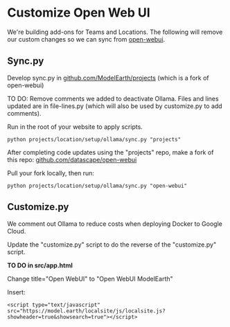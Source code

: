 # Customize Open Web UI

We're building add-ons for Teams and Locations.
The following will remove our custom changes so we can sync from [open-webui](https://github.com/open-webui/open-webui).

## Sync.py

Develop sync.py in [github.com/ModelEarth/projects](https://github.com/ModelEarth/projects) (which is a fork of open-webui)

<!-- TO DO: Change title back to "Open WebUI" and remove inserted localsite.js -->

TO DO: Remove comments we added to deactivate Ollama. 
Files and lines updated are in file-lines.py (which will also be used by customize.py to add comments).

Run in the root of your website to apply scripts.

	python projects/location/setup/ollama/sync.py "projects"


After completing code updates using the "projects" repo,
make a fork of this repo: [github.com/datascape/open-webui](https://github.com/datascape/open-webui)

Pull your fork locally, then run:

	python projects/location/setup/ollama/sync.py "open-webui"


## Customize.py

We comment out Ollama to reduce costs when deploying Docker to Google Cloud.

Update the "customize.py" script to do the reverse of the "customize.py" script.

**TO DO in src/app.html**

Change title="Open WebUI" to "Open WebUI ModelEarth"

Insert:

	<script type="text/javascript" src="https://model.earth/localsite/js/localsite.js?showheader=true&showsearch=true"></script>

